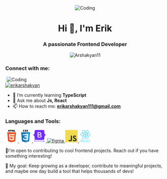 <div align="center">
<img  alt="Coding" width="500" src="https://static.tildacdn.biz/tild3930-6134-4666-b963-386462303334/programmer_1.gif"></img>
</div>
<div>
  <h1 align="center">Hi 👋, I'm Erik</h1>
<h3 align="center">A passionate Frontend Developer</h3>

<p align="center">
  <img src="https://komarev.com/ghpvc/?username=Arshakyan11&label=Profile%20views&color=0e75b6&style=flat" alt="Arshakyan11" />
</p>

<h3 align="left">Connect with me:</h3>
<p align="left">
  <img align="right" alt="Coding" width="500" src="https://camo.githubusercontent.com/24c6287be76c155a12345cb131d1379589070ec28c94088f4582f19d3a1865e9/68747470733a2f2f6d69726f2e6d656469756d2e636f6d2f76322f726573697a653a6669743a313237322f312a5a53566d57476363317765454e6230536861775778772e676966"></img>

<a href="https://www.linkedin.com/in/erikarshakyan/" target="blank"><img align="center" src="https://raw.githubusercontent.com/rahuldkjain/github-profile-readme-generator/master/src/images/icons/Social/linked-in-alt.svg" alt="erikarshakyan" height="30" width="40" /></a>
</p>

- 🌱 I’m currently learning **TypeScript**
- 💬 Ask me about **Js, React**
- 📫 How to reach me: **erikarshakyan111@gmail.com**

<h3 align="left">Languages and Tools:</h3>
<p align="left">
  <a href="https://www.w3.org/html/" target="_blank" rel="noreferrer">
    <img src="https://raw.githubusercontent.com/devicons/devicon/master/icons/html5/html5-original-wordmark.svg" alt="html5" width="40" height="40"/>
  </a>
  <a href="https://www.w3schools.com/css/" target="_blank" rel="noreferrer">
    <img src="https://raw.githubusercontent.com/devicons/devicon/master/icons/css3/css3-original-wordmark.svg" alt="css3" width="40" height="40"/>
  </a>
    <a href="https://getbootstrap.com" target="_blank" rel="noreferrer">
    <img src="https://raw.githubusercontent.com/devicons/devicon/master/icons/bootstrap/bootstrap-plain-wordmark.svg" alt="bootstrap" width="40" height="40"/>
  </a>
  <a href="https://www.figma.com/" target="_blank" rel="noreferrer">
    <img src="https://www.vectorlogo.zone/logos/figma/figma-icon.svg" alt="figma" width="40" height="40"/>
  </a>
    <a href="https://developer.mozilla.org/en-US/docs/Web/JavaScript" target="_blank" rel="noreferrer">
    <img src="https://raw.githubusercontent.com/devicons/devicon/master/icons/javascript/javascript-original.svg" alt="javascript" width="40" height="40"/>
  </a>
  <a href="https://reactjs.org/" target="_blank" rel="noreferrer">
    <img src="https://raw.githubusercontent.com/devicons/devicon/master/icons/react/react-original-wordmark.svg" alt="react" width="40" height="40"/>
  </a>
</p>
<p>🤝I'm open to contributing to cool frontend projects. Reach out if you have something interesting!</p>
<p>🎯 My goal: Keep growing as a developer, contribute to meaningful projects, and maybe one day build a tool that helps thousands of devs!</p>

</div>
